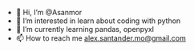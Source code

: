 - 👋 Hi, I’m @Asanmor
- 👀 I’m interested in learn about coding with python
- 🌱 I’m currently learning pandas, openpyxl
- 📫 How to reach me alex.santander.mo@gmail.com
